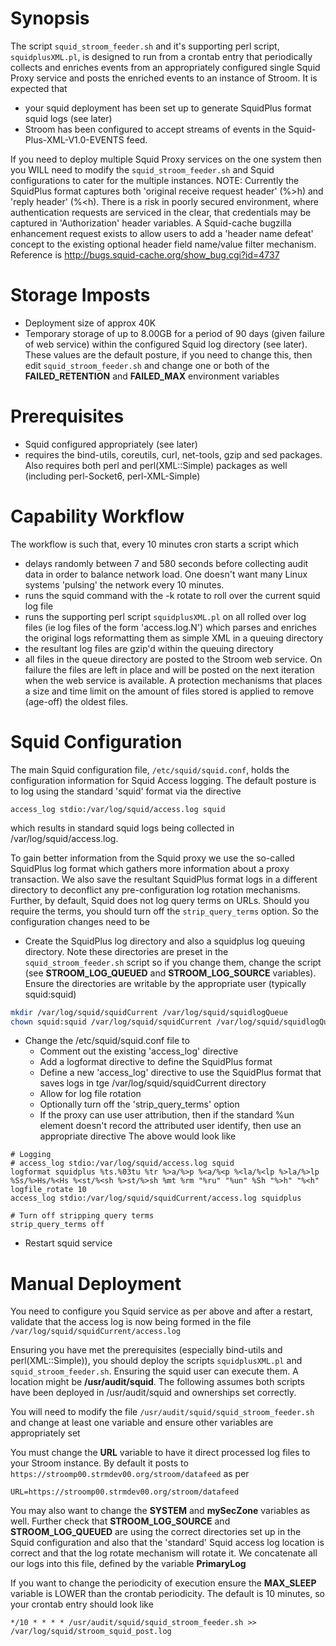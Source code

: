 # Synopsis
The script `squid_stroom_feeder.sh` and it's supporting perl script, `squidplusXML.pl`, is designed to run from a crontab entry that periodically collects and enriches events from an appropriately configured single Squid Proxy service and posts the enriched events to an instance of Stroom. It is expected that

  - your squid deployment has been set up to generate SquidPlus format squid logs (see later)
  - Stroom has been configured to accept streams of events in the Squid-Plus-XML-V1.0-EVENTS feed.

If you need to deploy multiple Squid Proxy services on the one system then you WILL need to modify the `squid_stroom_feeder.sh` and Squid configurations to cater for the multiple instances.
NOTE: Currently the SquidPlus format captures both 'original receive request header' (%>h) and 'reply header' (%<h). There is a risk in poorly secured environment, where authentication requests are serviced in the clear, that credentials may be captured in 'Authorization' header variables.  A Squid-cache bugzilla enhancement request exists to allow users to add a 'header name defeat' concept to the existing optional header field name/value filter mechanism. Reference is http://bugs.squid-cache.org/show_bug.cgi?id=4737


# Storage Imposts
  - Deployment size of approx 40K
  - Temporary storage of up to 8.00GB for a period of 90 days (given failure of web service) within the configured Squid log directory (see later).  These values are the default posture, if you need to change this, then edit `squid_stroom_feeder.sh` and change one or both of the **FAILED_RETENTION** and **FAILED_MAX** environment variables

# Prerequisites
  - Squid configured appropriately (see later)
  - requires the bind-utils, coreutils, curl, net-tools, gzip and sed packages. Also requires both perl and perl(XML::Simple) packages as well (including perl-Socket6, perl-XML-Simple)

# Capability Workflow
The workflow is such that, every 10 minutes cron starts a script which
  - delays randomly between 7 and 580 seconds before collecting audit data in order to balance network load. One doesn't want many Linux systems 'pulsing' the network every 10 minutes.
  - runs the squid command with the -k rotate to roll over the current squid log file
  - runs the supporting perl script `squidplusXML.pl` on all rolled over log files (ie log files of the form 'access.log.N') which parses and enriches the original logs reformatting them as simple XML in a queuing directory
  - the resultant log files are gzip'd within the queuing directory
  - all files in the queue directory are posted to the Stroom web service. On failure the files are left in place and will be posted on the next iteration when the web service is available. A protection mechanisms that places a size and time limit on the amount of files stored is applied to remove (age-off) the oldest files.

# Squid Configuration
The main Squid configuration file, `/etc/squid/squid.conf`, holds the configuration information for Squid Access logging. The default posture is to log using the standard 'squid' format via the directive
```
access_log stdio:/var/log/squid/access.log squid
```
which results in standard squid logs being collected in /var/log/squid/access.log.

To gain better information from the Squid proxy we use the so-called SquidPlus log format which gathers more information about a proxy transaction.  We also save the resultant SquidPlus format logs in a different directory to deconflict any pre-configuration log rotation mechanisms. Further, by default, Squid does not log query terms on URLs. Should you require the terms, you should turn off the `strip_query_terms` option. So the configuration changes need to be
  - Create the SquidPlus log directory and also a squidplus log queuing directory. Note these directories are preset in the `squid_stroom_feeder.sh` script so if you change them, change the script (see **STROOM_LOG_QUEUED** and **STROOM_LOG_SOURCE** variables). Ensure the directories are writable by the appropriate user (typically squid:squid)

```bash
mkdir /var/log/squid/squidCurrent /var/log/squid/squidlogQueue
chown squid:squid /var/log/squid/squidCurrent /var/log/squid/squidlogQueue
```
  - Change the /etc/squid/squid.conf file to
    - Comment out the existing 'access_log' directive
    - Add a logformat directive to define the SquidPlus format
    - Define a new 'access_log' directive to use the SquidPlus format that saves logs in tge /var/log/squid/squidCurrent directory
    - Allow for log file rotation
    - Optionally turn off the 'strip_query_terms' option
    - If the proxy can use user attribution, then if the standard %un element doesn't record the attributed user identify, then use an appropriate directive
    The above would look like


```
# Logging
# access_log stdio:/var/log/squid/access.log squid
logformat squidplus %ts.%03tu %tr %>a/%>p %<a/%<p %<la/%<lp %>la/%>lp %Ss/%>Hs/%<Hs %<st/%<sh %>st/%>sh %mt %rm "%ru" "%un" %Sh "%>h" "%<h"
logfile_rotate 10
access_log stdio:/var/log/squid/squidCurrent/access.log squidplus
```

```
# Turn off stripping query terms
strip_query_terms off
```
  - Restart squid service


# Manual Deployment

You need to configure you Squid service as per above and after a restart, validate that the access log is now being formed in the file `/var/log/squid/squidCurrent/access.log`

Ensuring you have met the prerequisites (especially bind-utils and perl(XML::Simple)), you should deploy the scripts `squidplusXML.pl` and `squid_stroom_feeder.sh`. Ensuring the squid user can execute them. A location might be __/usr/audit/squid__.  The following assumes both scripts have been deployed in /usr/audit/squid and ownerships set correctly.

You will need to modify the file `/usr/audit/squid/squid_stroom_feeder.sh` and change at least one variable and ensure other variables are appropriately set

You must change the **URL** variable to have it direct processed log files to your Stroom instance. By default it posts to `https://stroomp00.strmdev00.org/stroom/datafeed` as per
```
URL=https://stroomp00.strmdev00.org/stroom/datafeed
```

You may also want to change the **SYSTEM** and **mySecZone** variables as well. Further check that **STROOM_LOG_SOURCE** and **STROOM_LOG_QUEUED** are using the correct directories set up in the Squid configuration and also that the 'standard' Squid access log location is correct and that the log rotate mechanism will rotate it. We concatenate all our logs into this file, defined by the variable **PrimaryLog**

If you want to change the periodicity of execution ensure the **MAX_SLEEP** variable is LOWER than the crontab periodicity. The default is 10 minutes, so your crontab entry should look like
```
*/10 * * * * /usr/audit/squid/squid_stroom_feeder.sh >> /var/log/squid/stroom_squid_post.log
```

